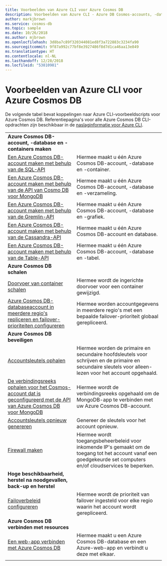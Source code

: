 ```yaml
---
title: Voorbeelden van Azure CLI voor Azure Cosmos DB
description: Voorbeelden van Azure CLI - Azure DB Cosmos-accounts, -databases, -containers, -regio's en -firewalls maken en beheren.
author: markjbrown
ms.service: cosmos-db
ms.topic: sample
ms.date: 10/26/2018
ms.author: mjbrown
ms.openlocfilehash: 3d8ba7c89f320344081ed8f3a722883c3234fa90
ms.sourcegitcommit: 9f87a992c77bf8e3927486f8d7d1ca46aa13e849
ms.translationtype: HT
ms.contentlocale: nl-NL
ms.lasthandoff: 12/28/2018
ms.locfileid: "53810981"
---
```

# <a name="azure-cli-samples-for-azure-cosmos-db"></a>Voorbeelden van Azure CLI voor Azure Cosmos DB

De volgende tabel bevat koppelingen naar Azure CLI-voorbeeldscripts voor Azure Cosmos DB. Referentiepagina's voor alle Azure Cosmos DB CLI-opdrachten zijn beschikbaar in de [naslaginformatie voor Azure CLI](/cli/azure/cosmosdb).

| |  |
|---|---|
|**Azure Cosmos DB-account, -database en -containers maken**||
| [Een Azure Cosmos DB-account maken met behulp van de SQL-API](scripts/create-database-account-collections-cli.md?toc=%2fcli%2fazure%2ftoc.json)| Hiermee maakt u één Azure Cosmos DB-account, -database en -container. |
| [Een Azure Cosmos DB-account maken met behulp van de API van Cosmo DB voor MongoDB](scripts/create-mongodb-database-account-cli.md?toc=%2fcli%2fazure%2ftoc.json) | Hiermee maakt u één Azure Cosmos DB-account, -database en -verzameling. |
| [Een Azure Cosmos DB-account maken met behulp van de Gremlin-API](scripts/create-gremlin-database-account-cli.md?toc=%2fcli%2fazure%2ftoc.json) | Hiermee maakt u één Azure Cosmos DB-account, -database en -grafiek. |
| [Een Azure Cosmos DB-account maken met behulp van de Cassandra-API](scripts/create-cassandra-database-account-cli.md?toc=%2fcli%2fazure%2ftoc.json) | Hiermee maakt u één Azure Cosmos DB-account en database. |
| [Een Azure Cosmos DB-account maken met behulp van de Table-API](scripts/create-table-database-account-cli.md?toc=%2fcli%2fazure%2ftoc.json) | Hiermee maakt u één Azure Cosmos DB-account, -database en -tabel. |
|**Azure Cosmos DB schalen**||
| [Doorvoer van container schalen](scripts/scale-collection-throughput-cli.md?toc=%2fcli%2fazure%2ftoc.json) | Hiermee wordt de ingerichte doorvoer voor een container gewijzigd.|
| [Azure Cosmos DB-databaseaccount in meerdere regio's repliceren en failover-prioriteiten configureren](scripts/scale-multiregion-cli.md?toc=%2fcli%2fazure%2ftoc.json)|Hiermee worden accountgegevens in meerdere regio's met een bepaalde failover-prioriteit globaal gerepliceerd.|
|**Azure Cosmos DB beveiligen**||
| [Accountsleutels ophalen](scripts/secure-get-account-key-cli.md?toc=%2fcli%2fazure%2ftoc.json) | Hiermee worden de primaire en secundaire hoofdsleutels voor schrijven en de primaire en secundaire sleutels voor alleen-lezen voor het account opgehaald.|
| [De verbindingsreeks ophalen voor het Cosmos-account dat is geconfigureerd met de API van Azure Cosmos DB voor MongoDB](scripts/secure-mongo-connection-string-cli.md?toc=%2fcli%2fazure%2ftoc.json) | Hiermee wordt de verbindingsreeks opgehaald om de MongoDB-app te verbinden met uw Azure Cosmos DB-account.|
| [Accountsleutels opnieuw genereren](scripts/secure-regenerate-key-cli.md?toc=%2fcli%2fazure%2ftoc.json)|Genereer de sleutels voor het account opnieuw.|
| [Firewall maken](scripts/create-firewall-cli.md?toc=%2fcli%2fazure%2ftoc.json)| Hiermee wordt toegangsbeheerbeleid voor inkomende IP's gemaakt om de toegang tot het account vanaf een goedgekeurde set computers en/of cloudservices te beperken.|
|**Hoge beschikbaarheid, herstel na noodgevallen, back-up en herstel**||
| [Failoverbeleid configureren](scripts/ha-failover-policy-cli.md?toc=%2fcli%2fazure%2ftoc.json)|Hiermee wordt de prioriteit van failover ingesteld voor elke regio waarin het account wordt gerepliceerd.|
|**Azure Cosmos DB verbinden met resources**||
| [Een web-app verbinden met Azure Cosmos DB](../app-service/scripts/cli-connect-to-documentdb.md?toc=%2fcli%2fazure%2ftoc.json)|Hiermee maakt u een Azure Cosmos DB-database en een Azure-web-app en verbindt u deze met elkaar.|
|||
